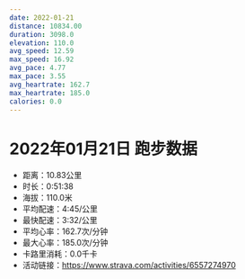 ```yaml
---
date: 2022-01-21
distance: 10834.00
duration: 3098.0
elevation: 110.0
avg_speed: 12.59
max_speed: 16.92
avg_pace: 4.77
max_pace: 3.55
avg_heartrate: 162.7
max_heartrate: 185.0
calories: 0.0
---
```


# 2022年01月21日 跑步数据

- 距离：10.83公里
- 时长：0:51:38
- 海拔：110.0米
- 平均配速：4:45/公里
- 最快配速：3:32/公里
- 平均心率：162.7次/分钟
- 最大心率：185.0次/分钟
- 卡路里消耗：0.0千卡
- 活动链接：https://www.strava.com/activities/6557274970
